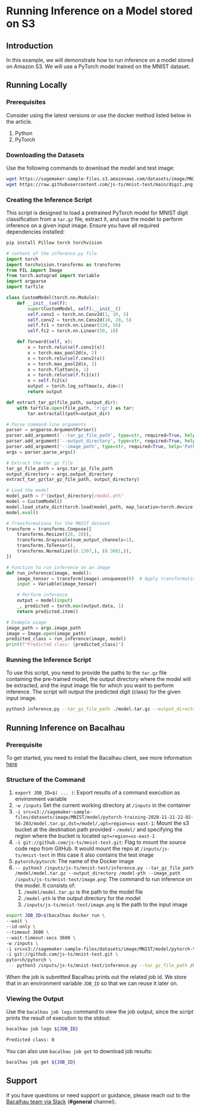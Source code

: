 # Running Inference on a Model stored on S3

## Introduction​ <a href="#introduction" id="introduction"></a>

In this example, we will demonstrate how to run inference on a model stored on Amazon S3. We will use a PyTorch model trained on the MNIST dataset.

## Running Locally​ <a href="#running-locally" id="running-locally"></a>

### Prerequisites​ <a href="#prerequisites" id="prerequisites"></a>

Consider using the latest versions or use the docker method listed below in the article.

1. Python
2. PyTorch

### Downloading the Datasets​ <a href="#downloading-the-datasets" id="downloading-the-datasets"></a>

Use the following commands to download the model and test image:

```bash
wget https://sagemaker-sample-files.s3.amazonaws.com/datasets/image/MNIST/model/pytorch-training-2020-11-21-22-02-56-203/model.tar.gz
wget https://raw.githubusercontent.com/js-ts/mnist-test/main/digit.png
```

### Creating the Inference Script​ <a href="#creating-the-inference-script" id="creating-the-inference-script"></a>

This script is designed to load a pretrained PyTorch model for MNIST digit classification from a `tar.gz` file, extract it, and use the model to perform inference on a given input image. Ensure you have all required dependencies installed:

```bash
pip install Pillow torch torchvision
```

```python
# content of the inference.py file
import torch
import torchvision.transforms as transforms
from PIL import Image
from torch.autograd import Variable
import argparse
import tarfile

class CustomModel(torch.nn.Module):
    def __init__(self):
        super(CustomModel, self).__init__()
        self.conv1 = torch.nn.Conv2d(1, 10, 5)
        self.conv2 = torch.nn.Conv2d(10, 20, 5)
        self.fc1 = torch.nn.Linear(320, 50)
        self.fc2 = torch.nn.Linear(50, 10)

    def forward(self, x):
        x = torch.relu(self.conv1(x))
        x = torch.max_pool2d(x, 2)
        x = torch.relu(self.conv2(x))
        x = torch.max_pool2d(x, 2)
        x = torch.flatten(x, 1)
        x = torch.relu(self.fc1(x))
        x = self.fc2(x)
        output = torch.log_softmax(x, dim=1)
        return output

def extract_tar_gz(file_path, output_dir):
    with tarfile.open(file_path, 'r:gz') as tar:
        tar.extractall(path=output_dir)

# Parse command-line arguments
parser = argparse.ArgumentParser()
parser.add_argument('--tar_gz_file_path', type=str, required=True, help='Path to the tar.gz file')
parser.add_argument('--output_directory', type=str, required=True, help='Output directory to extract the tar.gz file')
parser.add_argument('--image_path', type=str, required=True, help='Path to the input image file')
args = parser.parse_args()

# Extract the tar.gz file
tar_gz_file_path = args.tar_gz_file_path
output_directory = args.output_directory
extract_tar_gz(tar_gz_file_path, output_directory)

# Load the model
model_path = f"{output_directory}/model.pth"
model = CustomModel()
model.load_state_dict(torch.load(model_path, map_location=torch.device("cpu")))
model.eval()

# Transformations for the MNIST dataset
transform = transforms.Compose([
    transforms.Resize((28, 28)),
    transforms.Grayscale(num_output_channels=1),
    transforms.ToTensor(),
    transforms.Normalize((0.1307,), (0.3081,)),
])

# Function to run inference on an image
def run_inference(image, model):
    image_tensor = transform(image).unsqueeze(0)  # Apply transformations and add batch dimension
    input = Variable(image_tensor)

    # Perform inference
    output = model(input)
    _, predicted = torch.max(output.data, 1)
    return predicted.item()

# Example usage
image_path = args.image_path
image = Image.open(image_path)
predicted_class = run_inference(image, model)
print(f"Predicted class: {predicted_class}")

```

### Running the Inference Script​ <a href="#running-the-inference-script" id="running-the-inference-script"></a>

To use this script, you need to provide the paths to the `tar.gz` file containing the pre-trained model, the output directory where the model will be extracted, and the input image file for which you want to perform inference. The script will output the predicted digit (class) for the given input image.

```bash
python3 inference.py --tar_gz_file_path ./model.tar.gz --output_directory ./model --image_path ./digit.png
```

## Running Inference on Bacalhau​ <a href="#running-inference-on-bacalhau" id="running-inference-on-bacalhau"></a>

### Prerequisite​ <a href="#prerequisite" id="prerequisite"></a>

To get started, you need to install the Bacalhau client, see more information [here](broken-reference)

### Structure of the Command​ <a href="#structure-of-the-command" id="structure-of-the-command"></a>

1. `export JOB_ID=$( ... )`: Export results of a command execution as environment variable
2. `-w /inputs` Set the current working directory at `/inputs` in the container
3. `-i src=s3://sagemaker-sample-files/datasets/image/MNIST/model/pytorch-training-2020-11-21-22-02-56-203/model.tar.gz,dst=/model/,opt=region=us-east-1`: Mount the s3 bucket at the destination path provided - `/model/` and specifying the region where the bucket is located `opt=region=us-east-1`
4. `-i git://github.com/js-ts/mnist-test.git`: Flag to mount the source code repo from GitHub. It would mount the repo at `/inputs/js-ts/mnist-test` in this case it also contains the test image
5. `pytorch/pytorch`: The name of the Docker image
6. `-- python3 /inputs/js-ts/mnist-test/inference.py --tar_gz_file_path /model/model.tar.gz --output_directory /model-pth --image_path /inputs/js-ts/mnist-test/image.png`: The command to run inference on the model. It consists of:
   1. `/model/model.tar.gz` is the path to the model file
   2. `/model-pth` is the output directory for the model
   3. `/inputs/js-ts/mnist-test/image.png` is the path to the input image

```bash
export JOB_ID=$(bacalhau docker run \
--wait \
--id-only \
--timeout 3600 \
--wait-timeout-secs 3600 \
-w /inputs \
-i src=s3://sagemaker-sample-files/datasets/image/MNIST/model/pytorch-training-2020-11-21-22-02-56-203/model.tar.gz,dst=/model/,opt=region=us-east-1 \
-i git://github.com/js-ts/mnist-test.git \
pytorch/pytorch \
 -- python3 /inputs/js-ts/mnist-test/inference.py --tar_gz_file_path /model/model.tar.gz --output_directory /model-pth --image_path /inputs/js-ts/mnist-test/image.png)
```

When the job is submitted Bacalhau prints out the related job id. We store that in an environment variable `JOB_ID` so that we can reuse it later on.

### Viewing the Output​ <a href="#viewing-the-output" id="viewing-the-output"></a>

Use the `bacalhau job logs` command to view the job output, since the script prints the result of execution to the stdout:

```bash
bacalhau job logs ${JOB_ID}

Predicted class: 0
```

You can also use `bacalhau job get` to download job results:

```bash
bacalhau job get ${JOB_ID}
```

## Support <a href="#support" id="support"></a>

If you have questions or need support or guidance, please reach out to the [Bacalhau team via Slack](https://bacalhauproject.slack.com/ssb/redirect) (**#general** channel).

